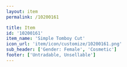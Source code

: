 ```yaml
---
layout: item
permalink: /10200161

title: Item
id: '10200161'
item_name: 'Simple Tomboy Cut'
icon_url: 'item/icon/customize/10200161.png'
sub_header: ['Gender: Female', 'Cosmetic']
footer: ['Untradable, Unsellable']
---
```

